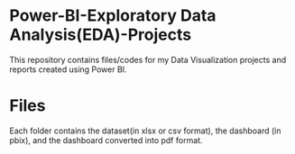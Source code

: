 # Power-BI-Exploratory Data Analysis(EDA)-Projects
This repository contains files/codes for my Data Visualization projects and reports created using Power BI.

# Files
Each folder contains the dataset(in xlsx or csv format), the dashboard (in pbix), and the dashboard converted into pdf format.
